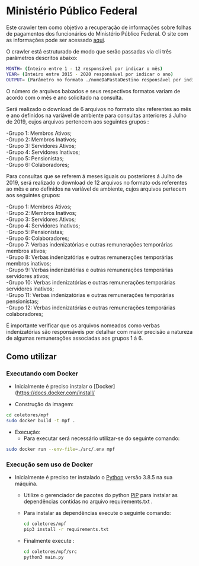# Ministério Público Federal

Este crawler tem como objetivo a recuperação de informações sobre folhas de pagamentos dos funcionários do Ministério Público Federal. O site com as informações pode ser acessado [aqui](http://www.transparencia.mpf.mp.br/conteudo/contracheque).

O crawler está estruturado de modo que serão passadas via cli três parâmetros descritos abaixo:

```sh
MONTH= (Inteiro entre 1 - 12 responsável por indicar o mês)
YEAR= (Inteiro entre 2015 - 2020 responsável por indicar o ano)
OUTPUT= (Parâmetro no formato ./nomeDaPastaDestino responsável por indicar em qual diretório filho de src o download dos arquivos deve ser realizado, caso o diretório não exista ele será criado)
```
O número de arquivos baixados e seus respectivos formatos variam de acordo com o mês e ano solicitado na consulta.

Será realizado o download de 6 arquivos no formato xlsx referentes ao mês e ano definidos na variável de ambiente para consultas anteriores á Julho de 2019, cujos arquivos pertencem aos seguintes grupos : 

 -Grupo 1: Membros Ativos;  
 -Grupo 2: Membros Inativos;  
 -Grupo 3: Servidores Ativos;  
 -Grupo 4: Servidores Inativos;  
 -Grupo 5: Pensionistas;  
 -Grupo 6: Colaboradores;  

Para consultas que se referem á meses iguais ou posteriores á Julho de 2019, será realizado o download de 12 arquivos no formato ods referentes ao mês e ano definidos na variável de ambiente, cujos arquivos pertecem aos seguintes grupos:

 -Grupo 1: Membros Ativos;  
 -Grupo 2: Membros Inativos;  
 -Grupo 3: Servidores Ativos;  
 -Grupo 4: Servidores Inativos;  
 -Grupo 5: Pensionistas;  
 -Grupo 6: Colaboradores;  
 -Grupo 7: Verbas indenizatórias e outras remunerações temporárias membros ativos;  
 -Grupo 8: Verbas indenizatórias e outras remunerações temporárias membros inativos;  
 -Grupo 9: Verbas indenizatórias e outras remunerações temporárias servidores ativos;  
 -Grupo 10: Verbas indenizatórias e outras remunerações temporárias servidores inativos;  
 -Grupo 11: Verbas indenizatórias e outras remunerações temporárias pensionistas;  
 -Grupo 12: Verbas indenizatórias e outras remunerações temporárias colaboradores;  

É importante verificar que os arquivos nomeados como verbas indenizatórias são responsáveis por detalhar com maior precisão a natureza de algumas remunerações associadas aos grupos 1 á 6.

## Como utilizar 

### Executando com Docker

- Inicialmente é preciso instalar o [Docker](https://docs.docker.com/install/

- Construção da imagem:

```sh
cd coletores/mpf
sudo docker build -t mpf .
``` 
- Execução:  
    - Para executar será necessário utilizar-se  do seguinte comando:   

```sh
sudo docker run --env-file=./src/.env mpf
```
### Execução sem uso de Docker 

- Inicialmente é preciso ter instalado o [Python](https://www.python.org/downloads/) versão 3.8.5 na sua máquina.
  - Utilize o gerenciador de pacotes do python [PiP](https://pypi.org/) para instalar as dependências contidas no arquivo requirements.txt .
  - Para instalar as dependências execute o seguinte comando:

    ```sh
    cd coletores/mpf 
    pip3 install -r requirements.txt
    ```
  - Finalmente execute :

    ```sh
    cd coletores/mpf/src
    python3 main.py
    ```











